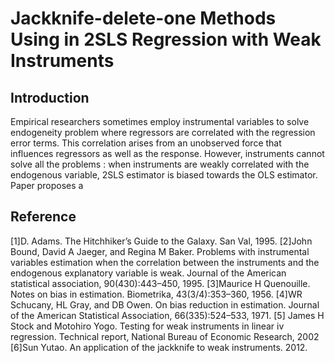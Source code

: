 # Jackknife-delete-one Methods Using in 2SLS Regression with Weak Instruments
## Introduction
Empirical researchers sometimes employ instrumental variables to solve endogeneity problem where regressors are correlated with the regression error terms. This correlation arises from an unobserved force that influences regressors as well as the response. However, instruments cannot solve all the problems : when instruments are weakly correlated with the endogenous variable, 2SLS estimator is biased towards the OLS estimator. Paper proposes a 
## Reference
[1]D. Adams. The Hitchhiker’s Guide to the Galaxy. San Val, 1995.
[2]John Bound, David A Jaeger, and Regina M Baker. Problems with instrumental variables estimation when the correlation between the instruments and the endogenous explanatory variable is weak. Journal of the American statistical association, 90(430):443–450, 1995.
[3]Maurice H Quenouille. Notes on bias in estimation. Biometrika, 43(3/4):353–360, 1956.
[4]WR Schucany, HL Gray, and DB Owen. On bias reduction in estimation. Journal of the
American Statistical Association, 66(335):524–533, 1971.
[5] James H Stock and Motohiro Yogo. Testing for weak instruments in linear iv regression. Technical report, National Bureau of Economic Research, 2002
[6]Sun Yutao. An application of the jackknife to weak instruments. 2012.
